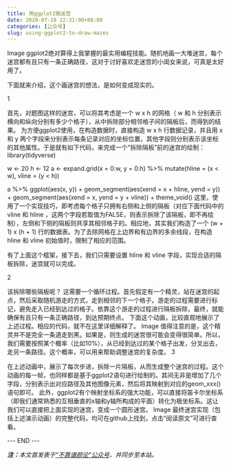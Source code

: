 ```yaml
---
title: 用ggplot2画迷宫
date: 2020-07-18 22:31:00+08:00
categories: [公众号]
slug: using-ggplot2-to-draw-mazes
---
```


Image
ggplot2绝对算得上我掌握的最实用编程技能。随机地画一大堆迷宫，每个迷宫都有且只有一条正确路径，这对于讨好喜欢走迷宫的小闺女来说，可真是太好用了。

下面就来介绍，这个画迷宫的想法，是如何变成现实的。

1

首先，对题图这样的迷宫，可以将其考虑是一个 w x h 的网格（ w 和 h 分别表示横向和纵向分别有多少个格子），从中拆除部分相邻格子间的隔板后，而得到的结果。
为方便ggplot2使用，在构造数据时，直接构造 w x h 行数据记录，并且用 x 和 y 两个字段来分别表示每条记录对应的坐标位置，其他字段则分别表示该坐标的其他属性。于是就有如下代码，来完成一个“拆除隔板”前的迷宫的绘制：
library(tidyverse)

w <- 20
h <- 12
a <- expand.grid(x = 0:w, y = 0:h) %>%
  mutate(hline = (x < w), vline = (y < h))

a %>%
  ggplot(aes(x, y)) +
  geom_segment(aes(xend = x + hline, yend = y)) +
  geom_segment(aes(xend = x, yend = y + vline)) +
  theme_void()
这里，使用了一个实现技巧，即考虑每个格子只拥有右侧和上侧的隔板（对应下面代码中的 vline 和 hline ，这两个字段若取值为FALSE，则表示拆除了该隔板，即不再绘制），左侧和下侧的隔板则共享其相邻格子的。相应地，其实我们构造了一个 (w + 1) x (h + 1) 行的数据表。为了去除网格在上边界和有边界的多余线段，在构造 hline 和 vline 初始值时，限制了相应的范围。



有了上面这个框架，接下去，我们只需要设置 hline 和 vline 字段，实现合适的隔板拆除，迷宫就可以完成。

2

该拆除哪些隔板呢？
这需要一个循环过程。首先假定有一个精灵，站在迷宫的起点，然后采取随机游走的方式，走到相邻的下一个格子。游走的过程需要进行标记，避免走入已经到达过的格子。依靠这个游走的过程进行隔板拆除，最终，就能确保有且只有一条正确路径，到达预期终点。
下面这个动画，比较直观地展示了上述过程。相应的代码，就不在这里详细解释了。
Image
值得注意的是，这个精灵并不是完全一条道走到黑。如果是，则生成的迷宫很可能会变得很简单。所以，我们需要按照某个概率（比如10%），从已经到达过的某个格子出发，分叉出去，走另一条路径。这个概率，可以用来帮助调整迷宫的复杂度。
3

在上述动画中，展示了每次步进，拆除一片隔板，从而生成整个迷宫的过程。这个动画的每一帧，也同样都是基于ggplot2语句进行绘制的。其间无非是增加了几个字段，分别表示出对应路径及其他图像元素，然后将其映射到对应的geom_xxx() 语句即可。
此外，ggplot2有个映射坐标系的强大功能，可以直接将笛卡尔坐标系（即我们通常熟悉的互相垂直的x轴和y轴所构成的平面）转化为极坐标系。这让我们可以直接把上面实现的迷宫，变成一个圆形迷宫。
Image
最终迷宫实现（包括上述演示动画）的完整代码，均可在github上找到，点击“阅读原文”可进行查看。

<div class="p-5 text-center">--- END ---</div>

<i><b>注：</b>本文首发表于[“不靠谱颜论”公众号](https://mp.weixin.qq.com/s/qeQ04mliUh-9rTVSpfAY2g)，并同步至本站。</i>
